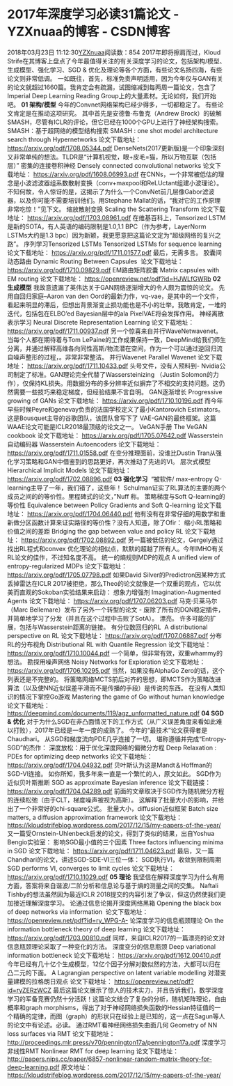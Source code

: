 # 2017年深度学习必读31篇论文 - YZXnuaa的博客 - CSDN博客
2018年03月23日 11:12:30[YZXnuaa](https://me.csdn.net/YZXnuaa)阅读数：854
2017年即将擦肩而过，Kloud Strife在其博客上盘点了今年最值得关注的有关深度学习的论文，包括架构/模型、生成模型、强化学习、SGD & 优化及理论等各个方面，有些论文名扬四海，有些论文则非常低调。
一如既往，首先，标准免责声明适用，因为今年仅与GAN有关的论文就超过1660篇。我肯定会有疏漏，试图缩减到每两周一篇论文，包含了Imperial Deep Learning Reading Group上的大量素材。无论如何，我们开始吧。
**01 架构/模型**
今年的Convnet网络架构已经少得多，一切都稳定了。 有些论文肯定是在推动这项研究。 其中首先是安德鲁·布鲁克（Andrew Brock）的破解SMASH，尽管有ICLR的评论，但它已经在1000个GPU上进行了神经架构搜索。
SMASH：基于超网络的模型结构搜索
SMASH : one shot model architecture search through Hypernetworks
论文下载地址：
https://arxiv.org/pdf/1708.05344.pdf
DenseNets(2017更新版)是一个印象深刻又非常单纯的想法。TLDR是“计算机视觉，眼+皮毛=猫，所以万物互联（包括层）”
密集的连接卷积神经
Densely connected convolutional networks
论文下载地址：
https://arxiv.org/pdf/1608.06993.pdf
在CNNs，一个非常被低估的理念是小波滤波器组系数散射变换（conv+maxpool和ReLUctant组建小波理论）。不知何故，令人惊讶的是，这揭示了为什么一个ConvNet前几层像Gabor滤波器，以及你可能不需要培训他们。用Stephane Mallat的话，“我对它的工作原理非常吃惊！”见下文。
缩放散射变换
Scaling the Scattering Transform
论文下载地址：
https://arxiv.org/pdf/1703.08961.pdf
在维基百科上，Tensorized LSTM是新的SOTA，有人英语的编码限制是1.0,1.1 BPC（作为参考，LayerNorm LSTMs大约是1.3 bpc）因为新颖，我更愿意把这篇论文定为“超级网络的复兴之路”。
序列学习Tensorized LSTMs
Tensorized LSTMs for sequence learning
论文下载地址：
https://arxiv.org/pdf/1711.01577.pdf
最后，无需多言。
胶囊间动态路由
Dynamic Routing Between Capsules 
论文下载地址：
https://arxiv.org/pdf/1710.09829.pdf
EM路由矩阵胶囊
Matrix capsules with EM routing
论文下载地址：
https://openreview.net/pdf?id=HJWLfGWRb
**02 生成模型**
我故意遗漏了英伟达关于GAN网络逐渐增大的令人颇为震惊的论文。
先用自回归家庭–Aaron van den Oord的最新力作，vq-vae，是其中的一个文件，看起来明显的滞后，但想出背景渐变止损功能也是不小的壮举。我敢肯定，一堆的迭代，包括包在ELBO’ed Bayesian层中的ala PixelVAE将会发挥作用。
神经离散表示学习
Neural Discrete Representation Learning
论文下载地址：
https://arxiv.org/pdf/1711.00937.pdf
另一个惊喜来自并行WaveNetwavenet。当每个人都在期待着与Tom LePaine的工作成果保持一致，DeepMind给我们师生分离，并通过解释高维各向同性高斯/物流潜在空间，作为一个可以通过逆回归流自噪声整形的过程，。非常非常整洁。
并行Wavenet
Parallel Wavenet
论文下载地址：
https://arxiv.org/pdf/1711.10433.pdf
头号文件，没有人预料到- Nvidia公司制定了标准。GAN理论完全代替了Wassersteinizing （Justin Solomon的力作），仅保持KL损失。用数据分布的多分辨率近似摒弃了不相交的支持问题。这仍然需要一些技巧来稳定梯度，但经验结果不言自明。
GAN逐渐增长
Progressive growing of GANs
论文下载地址：
https://arxiv.org/pdf/1710.10196.pdf
而今年早些时候Peyre和genevay负责的法国学校定义了最小Kantorovich Estimators。这是Bousquet主导的谷歌团队，该团队曾写下了 VAE-GAN的最终框架。这篇WAAE论文可能是ICLR2018最顶级的论文之一。
VeGAN手册
The VeGAN cookbook
论文下载地址：
https://arxiv.org/pdf/1705.07642.pdf
Wasserstein自动编码器
Wasserstein Autoencoders
论文下载地址：
https://arxiv.org/pdf/1711.01558.pdf
在变分推理面前，没谁比Dustin Tran从强化学习策略和GAN中借鉴到的思路更好，再次推动了先进的VI。
层次式模型
Hierarchical Implicit Models
论文下载地址：
https://arxiv.org/pdf/1702.08896.pdf
**03 强化学习**
 “被软件/ max-entropy Q-learning主导了一年，我们错了，这些年！
Schulman证实了RL算法的主要的两个成员之间的的等价性。里程碑式的论文，”Nuff 称。
策略梯度与Soft Q-learning的等价性
Equivalence between Policy Gradients and Soft Q-learning
论文下载地址：
https://arxiv.org/pdf/1704.06440.pdf
他有没有在非常仔细的用数学和重新做分区函数计算来证实路径的等价性？没有人知道，除了Ofir：
缩小RL策略和价值之间的差距
Bridging the gap between value and policy RL
论文下载地址：
https://arxiv.org/pdf/1702.08892.pdf
另一篇被低估的论文，Gergely通过找出RL程式和convex 优化理论的相似点，默默的超越了所有人。今年IMHO有关RL论文的佳作，不过知名度不高。
统一的熵规则MDP的观点
A unified view of entropy-regularized MDPs
论文下载地址：
https://arxiv.org/pdf/1705.07798.pdf
如果David Silver的Predictron因某种方式丢掉雷达在ICLR 2017被拒绝，那么Theo的论文就像是一个双重的观点，它以优美而直观的Sokoban实验结果来启动：
想象力增强剂
Imagination-Augmented Agents
论文下载地址：
https://arxiv.org/pdf/1707.06203.pdf
马克·贝莱马尔（Marc Bellemare）发布了另外一个转型的论文 - 废除了所有的DQN稳定插件，并简单地学习了分发（并且在这个过程中击败了SotA）。 漂亮。 许多可能的扩展，包括与Wasserstein距离的链接。
有分位数回归的RL 
A distributional perspective on RL
论文下载地址：
https://arxiv.org/pdf/1707.06887.pdf
分布RL的分布视角
Distributional RL with Quantile Regression
论文下载地址：
https://arxiv.org/pdf/1710.10044.pdf
一个简单，但非常有效，双重whammy的想法。
勘探用噪声网络
Noisy Networks for Exploration
论文下载地址：
https://arxiv.org/pdf/1706.10295.pdf
当然，如果没有AlphaGo Zero的话，这个列表还是不完整的。 将策略网络MCTS前后对齐的思想，即MCTS作为策略改进算法（以及使NN近似误差平滑而不是传播的手段）是传说的东西。
在没有人类知识的情况下掌控Go游戏
Mastering the game of Go without human knowledge
论文下载地址：
https://deepmind.com/documents/119/agz_unformatted_nature.pdf
**04 SGD & 优化**
对于为什么SGD在非凸面情况下的工作方式（从广义误差角度来看如此难以打败），2017年已经是一年一度的成熟了。
今年的“最技术”论文获得者是Chaudhari。 从SGD和梯度流向PDE几乎连接了一切。 堪称遵循并完成“Entropy-SGD”的杰作：
深度放松：用于优化深度网络的偏微分方程
Deep Relaxation : PDEs for optimizing deep networks
论文下载地址：
https://arxiv.org/pdf/1704.04932.pdf
贝叶斯认为这是Mandt＆Hoffman的SGD-VI连接。 如你所知，我多年来一直是一个繁忙的人，原文如此。
SGD作为近似贝叶斯推断
SGD as approximate Bayesian inference
论文下载链接：
https://arxiv.org/pdf/1704.04289.pdf
前面的文章取决于SGD作为随机微分方程的连续松弛（由于CLT，梯度噪声被视为高斯）。 这解释了批量大小的影响，并给出了一个非常好的chi-square公式。
批量大小，diffusion近似框架
Batch size matters, a diffusion approximation framework
论文下载地址：
https://kloudstrifeblog.wordpress.com/2017/12/15/my-papers-of-the-year/
又一篇受Ornstein-Uhlenbeck启发的论文，得到了类似的结果，出自Yoshua Bengio实验室：
影响SGD最小值的三个因素
Three factors influencing minima in SGD
论文下载地址：
https://arxiv.org/pdf/1711.04623.pdf
最后，又一篇Chandhari的论文，讲述SGD-SDE-VI三位一体：
SGD执行VI，收敛到限制周期
SGD performs VI, converges to limit cycles
论文下载地址：
https://arxiv.org/pdf/1710.11029.pdf
**05 理论**
我坚信在解释深度学习为什么有用方面，答案将来自谐波/二阶分析和信息论与基于熵的测量之间的交集。 Naftali Tishby的想法虽然因为最近ICLR 2018提交的内容引发了争议，但这仍然使我们更加接近理解深度学习。
论通过信息论揭开深度网络黑箱
Opening the black box of deep networks via information 
论文下载地址：
https://openreview.net/pdf?id=ry_WPG-A-
论深度学习的信息瓶颈理论
On the information bottleneck theory of deep learning
论文下载地址：
https://arxiv.org/pdf/1703.00810.pdf
同样，来自ICLR2017的一篇漂亮的论文对信息瓶颈理论采取了一种变化的方法。
深度变分的信息瓶颈
Deep variational information bottleneck
论文下载地址：
https://arxiv.org/pdf/1612.00410.pdf
今年已经有几十亿个生成模型，12亿个因子分解对数似然的方法，大都可以归在凸二元的下面。
A Lagrangian perspective on latent variable modelling
对潜变量建模的拉格朗日观点
论文下载地址：
https://openreview.net/pdf?id=ryZERzWCZ
最后这篇论文展示了惊人的技术实力，并且告诉我们，数学深度学习的军备竞赛仍然十分活跃！这篇论文结合了复杂的分析，随机矩阵理论，自由概率和graph morphisms，得出了对于神经网络损失函数的Hessian特征值的一个精确的定律，而图（graph）的形状只在经验上是已知的，这一点在Sagun等人的论文中有论述。必读。
通过RMT看神经网络损失曲面几何
Geometry of NN loss surfaces via RMT
论文下载地址：
http://proceedings.mlr.press/v70/pennington17a/pennington17a.pdf
深度学习非线性RMT
Nonlinear RMT for deep learning
论文下载地址：
http://papers.nips.cc/paper/6857-nonlinear-random-matrix-theory-for-deep-learning.pdf
原文地址：
https://kloudstrifeblog.wordpress.com/2017/12/15/my-papers-of-the-year/
